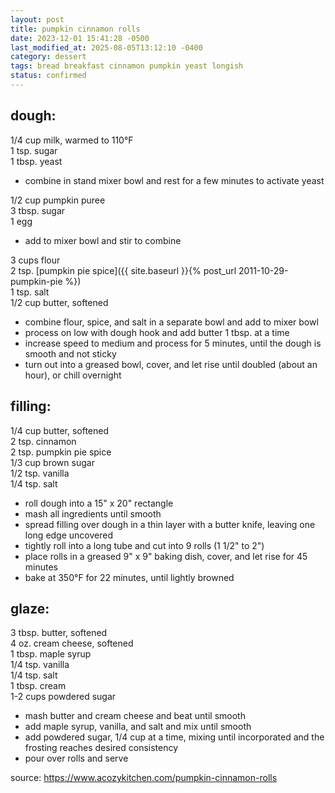 ```yaml
---
layout: post
title: pumpkin cinnamon rolls
date: 2023-12-01 15:41:28 -0500
last_modified_at: 2025-08-05T13:12:10 -0400
category: dessert
tags: bread breakfast cinnamon pumpkin yeast longish
status: confirmed
---
```


## dough:

1/4 cup milk, warmed to 110°F  
1 tsp. sugar  
1 tbsp. yeast  
* combine in stand mixer bowl and rest for a few minutes to activate yeast

1/2 cup pumpkin puree  
3 tbsp. sugar  
1 egg  
* add to mixer bowl and stir to combine

3 cups flour  
2 tsp. [pumpkin pie spice]({{ site.baseurl }}{% post_url 2011-10-29-pumpkin-pie %})  
1 tsp. salt  
1/2 cup butter, softened  
* combine flour, spice, and salt in a separate bowl and add to mixer bowl
* process on low with dough hook and add butter 1 tbsp. at a time
* increase speed to medium and process for 5 minutes, until the dough is smooth and
  not sticky
* turn out into a greased bowl, cover, and let rise until doubled (about an hour),
  or chill overnight


## filling:

1/4 cup butter, softened  
2 tsp. cinnamon  
2 tsp. pumpkin pie spice  
1/3 cup brown sugar  
1/2 tsp. vanilla  
1/4 tsp. salt  
* roll dough into a 15" x 20" rectangle
* mash all ingredients until smooth
* spread filling over dough in a thin layer with a butter knife, leaving one long
  edge uncovered
* tightly roll into a long tube and cut into 9 rolls (1 1/2" to 2")
* place rolls in a greased 9" x 9" baking dish, cover, and let rise for 45 minutes
* bake at 350°F for 22 minutes, until lightly browned

## glaze:

3 tbsp. butter, softened  
4 oz. cream cheese, softened  
1 tbsp. maple syrup  
1/4 tsp. vanilla  
1/4 tsp. salt  
1 tbsp. cream  
1-2 cups powdered sugar  
* mash butter and cream cheese and beat until smooth
* add maple syrup, vanilla, and salt and mix until smooth
* add powdered sugar, 1/4 cup at a time, mixing until incorporated and the frosting
  reaches desired consistency
* pour over rolls and serve

source: <https://www.acozykitchen.com/pumpkin-cinnamon-rolls>
